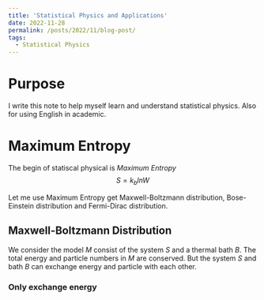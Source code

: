 ```yaml
---
title: 'Statistical Physics and Applications'
date: 2022-11-28
permalink: /posts/2022/11/blog-post/
tags:
  - Statistical Physics
---
```


# Purpose

I write this note to help myself learn and understand statistical physics. Also for using English in academic.

# Maximum Entropy

The begin of statiscal physical is *Maximum Entropy*
$$S=k_blnW$$

Let me use Maximum Entropy get Maxwell-Boltzmann distribution, Bose-Einstein distribution and Fermi-Dirac distribution.

## Maxwell-Boltzmann Distribution

We consider the model *M* consist of the system *S* and a thermal bath *B*. The total energy and particle numbers in *M* are conserved. But the system *S* and bath *B* can exchange energy and particle with each other.

### Only exchange energy

